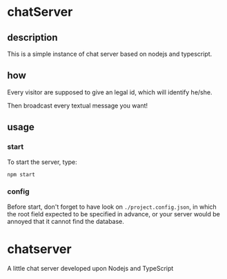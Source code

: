 
# chatServer

## description
This is a simple instance of chat server based on nodejs and typescript.
## how
<!--todo: finish this part.-->
Every visitor are supposed to give an legal id, which will identify he/she.

Then broadcast every textual message you want!
## usage
### start
To start the server, type:
```shell
npm start
```
### config

Before start, don't forget to have look on `./project.config.json`, in which the root field expected to be specified in advance, or your server would be annoyed that it cannot find the database.

# chatserver
A little chat server developed upon Nodejs and TypeScript

